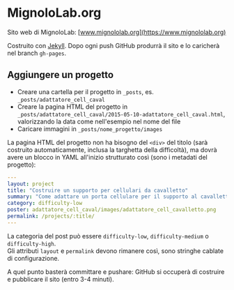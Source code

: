 MignoloLab.org
==============

Sito web di MignoloLab: [www.mignololab.org](https://www.mignololab.org)

Costruito con [Jekyll](https://jekyllrb.com/). Dopo ogni push GitHub produrrà il sito e lo caricherà nel branch `gh-pages`.

## Aggiungere un progetto

* Creare una cartella per il progetto in `_posts`, es. `_posts/adattatore_cell_caval`
* Creare la pagina HTML del progetto in `_posts/adattatore_cell_caval/2015-05-10-adattatore_cell_caval.html`, valorizzando la data come nell'esempio nel nome del file
* Caricare immagini in `_posts/nome_progetto/images`

La pagina HTML del progetto non ha bisogno del `<div>` del titolo (sarà costruito automaticamente, inclusa la targhetta della difficoltà),
ma dovrà avere un blocco in YAML all'inizio strutturato così (sono i metadati del progetto):

```yaml
---
layout: project
title: "Costruire un supporto per cellulari da cavalletto"
summary: "Come adattare un porta cellulare per il supporto al cavalletto."
category: difficulty-low
poster: adattatore_cell_caval/images/adattatore_cell_cavalletto.png
permalink: /projects/:title/
---
```

La categoria del post può essere `difficulty-low`, `difficulty-medium` o `difficulty-high`.  
Gli attributi `layout` e `permalink` devono rimanere così, sono stringhe cablate di configurazione.

A quel punto basterà committare e pushare: GitHub si occuperà di costruire e pubblicare il sito (entro 3-4 minuti).
